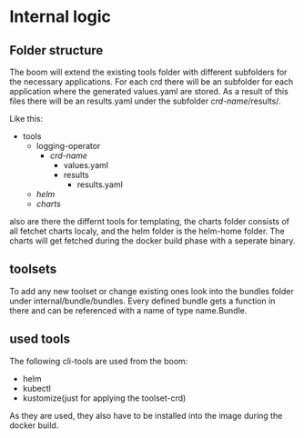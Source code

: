 # Internal logic

## Folder structure

The boom will extend the existing tools folder with different subfolders for the necessary applications.
For each crd there will be an subfolder for each application where the generated values.yaml are stored.
As a result of this files there will be an results.yaml under the subfolder *crd-name*/results/.

Like this:

* tools
  * logging-operator
    * *crd-name*
      * values.yaml
      * results
        * results.yaml
  * *helm*
  * *charts*

also are there the differnt tools for templating, the charts folder consists of all fetchet charts localy, and the helm folder is the helm-home folder. The charts will get fetched during the docker build phase with a seperate binary.

## toolsets

To add any new toolset or change existing ones look into the bundles folder under internal/bundle/bundles.
Every defined bundle gets a function in there and can be referenced with a name of type name.Bundle.

## used tools

The following cli-tools are used from the boom:

* helm
* kubectl
* kustomize(just for applying the toolset-crd)

As they are used, they also have to be installed into the image during the docker build.
